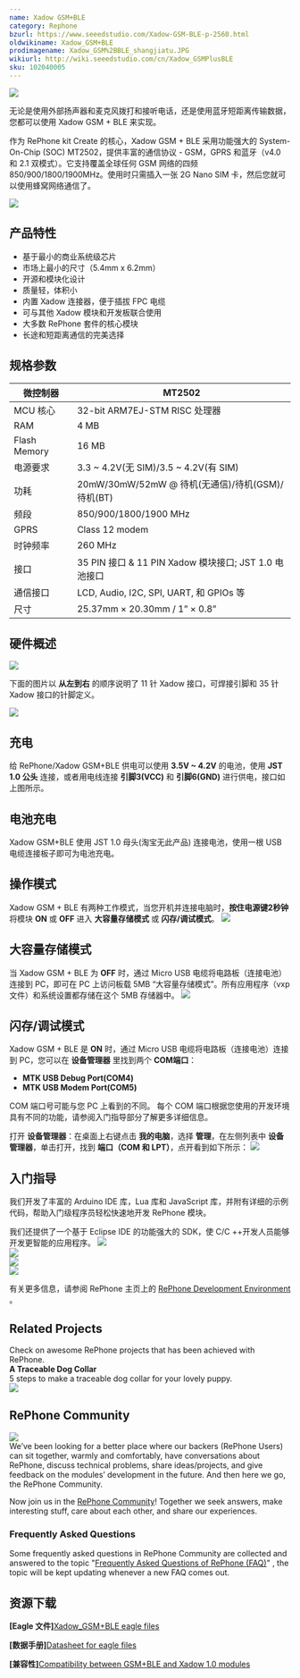 ```yaml
---
name: Xadow GSM+BLE
category: Rephone
bzurl: https://www.seeedstudio.com/Xadow-GSM-BLE-p-2560.html
oldwikiname: Xadow_GSM+BLE
prodimagename: Xadow_GSM%2BBLE_shangjiatu.JPG
wikiurl: http://wiki.seeedstudio.com/cn/Xadow_GSMPlusBLE
sku: 102040005
---
```


![](https://raw.githubusercontent.com/SeeedDocument/Xadow_GSM-BLE/master/image/Xadow_GSM%2BBLE_shangjiatu.JPG)

无论是使用外部扬声器和麦克风拨打和接听电话，还是使用蓝牙短距离传输数据，您都可以使用 Xadow GSM + BLE 来实现。

作为 RePhone kit Create 的核心，Xadow GSM + BLE 采用功能强大的 System-On-Chip (SOC) MT2502，提供丰富的通信协议 - GSM，GPRS 和蓝牙（v4.0 和 2.1 双模式）。它支持覆盖全球任何 GSM 网络的四频 850/900/1800/1900MHz。使用时只需插入一张 2G Nano SIM 卡，然后您就可以使用蜂窝网络通信了。


[![](https://github.com/SeeedDocument/wiki_chinese/raw/master/docs/images/click_to_buy.PNG)](https://item.taobao.com/item.htm?spm=a1z10.3-c.w4002-11172317909.10.1fee2d3feMUo15&id=527722013021)


## 产品特性  

- 基于最小的商业系统级芯片
- 市场上最小的尺寸（5.4mm x 6.2mm）
- 开源和模块化设计
- 质量轻，体积小
- 内置 Xadow 连接器，便于插拔 FPC 电缆  
- 可与其他 Xadow 模块和开发板联合使用
- 大多数 RePhone 套件的核心模块
- 长途和短距离通信的完美选择

## 规格参数

|微控制器	|MT2502                                                                                  |
|-------------------|----------------------------------------------------------------------------------------|
|MCU 核心	        |32-bit ARM7EJ-STM RISC 处理器                                                        |
|RAM	            |4 MB                                                                                    |
|Flash Memory	    |16 MB                                                                                   |
|电源要求	    |3.3 ~ 4.2V(无 SIM)/3.5 ~ 4.2V(有  SIM)                                                 |
|功耗	|20mW/30mW/52mW @ 待机(无通信)/待机(GSM)/待机(BT)                             |
|频段	        |850/900/1800/1900 MHz                                                                   |
|GPRS	            |Class 12 modem                                                                          |
|时钟频率	    |260 MHz                                                                                 |
|接口     	|35 PIN 接口 & 11 PIN Xadow 模块接口; JST 1.0 电池接口|
|通信接口	        |LCD, Audio, I2C, SPI, UART, 和 GPIOs 等                                               |
|尺寸       	|25.37mm × 20.30mm / 1” × 0.8”                                                           |  

## 硬件概述

![](https://raw.githubusercontent.com/SeeedDocument/Xadow_GSM-BLE/master/image/Xadow_GSM%2BBLE_Overview.png)


下面的图片以 **从左到右** 的顺序说明了 11 针 Xadow 接口，可焊接引脚和 35 针 Xadow 接口的针脚定义。

![](https://raw.githubusercontent.com/SeeedDocument/Xadow_GSM-BLE/master/image/Xadow-connector-Pin-definitions-06.jpg)  

## 充电  

给 RePhone/Xadow GSM+BLE 供电可以使用 **3.5V ~ 4.2V** 的电池，使用 **JST 1.0 公头** 连接，或者用电线连接 **引脚3(VCC)** 和 **引脚6(GND)** 进行供电，接口如上图所示。

## 电池充电  

Xadow GSM+BLE 使用 JST 1.0 母头(淘宝无此产品) 连接电池，使用一根 USB 电缆连接板子即可为电池充电。

## 操作模式

Xadow GSM + BLE 有两种工作模式，当您开机并连接电脑时，**按住电源键2秒钟** 将模块 **ON** 或 **OFF** 进入 **大容量存储模式** 或 **闪存/调试模式**。
![](https://raw.githubusercontent.com/SeeedDocument/Xadow_GSM-BLE/master/image/Operating_mode.png)  

## 大容量存储模式

当 Xadow GSM + BLE 为 **OFF** 时，通过 Micro USB 电缆将电路板（连接电池）连接到 PC，即可在 PC 上访问板载 5MB “大容量存储模式”。所有应用程序（vxp 文件）和系统设置都存储在这个 5MB 存储器中。
![](https://raw.githubusercontent.com/SeeedDocument/Xadow_GSM-BLE/master/image/Mass_Storage_Mode.png)  

## 闪存/调试模式

 Xadow GSM + BLE 是 **ON** 时，通过 Micro USB 电缆将电路板（连接电池）连接到 PC，您可以在 **设备管理器** 里找到两个 **COM端口**：

- **MTK USB Debug Port(COM4)**  
- **MTK USB Modem Port(COM5)**  

COM 端口号可能与您 PC 上看到的不同。 每个 COM 端口根据您使用的开发环境具有不同的功能，请参阅入门指导部分了解更多详细信息。

打开 **设备管理器**：在桌面上右键点击 **我的电脑**，选择 **管理**，在左侧列表中 **设备管理器**，单击打开，找到 **端口（COM 和 LPT）**，点开看到如下所示：
![](https://raw.githubusercontent.com/SeeedDocument/Xadow_GSM-BLE/master/image/Check_ports.png)  


## 入门指导

我们开发了丰富的 Arduino IDE 库，Lua 库和 JavaScript 库，并附有详细的示例代码，帮助入门级程序员轻松快速地开发 RePhone 模块。

我们还提供了一个基于 Eclipse IDE 的功能强大的 SDK，使 C/C ++开发人员能够开发更智能的应用程序。
[![](https://raw.githubusercontent.com/SeeedDocument/Xadow_GSM-BLE/master/image/Arduino_IDE-17.png)  ](/Platform/RePhone/RePhone/)  
[![](https://raw.githubusercontent.com/SeeedDocument/Xadow_GSM-BLE/master/image/Eclipse_IDE-13.png) ](http://www.seeedstudio.com/wiki/Eclipse_IDE_for_RePhone_Kit)   
[![](https://raw.githubusercontent.com/SeeedDocument/Xadow_GSM-BLE/master/image/Lua-14.png)](http://www.seeedstudio.com/wiki/Lua_for_RePhone#Use_Lua_Shellt)  
[![](https://raw.githubusercontent.com/SeeedDocument/Xadow_GSM-BLE/master/image/JS-15.png) ](http://www.seeedstudio.com/wiki/JavaScript_for_RePhone)

有关更多信息，请参阅 RePhone 主页上的 [RePhone Development Environment](http://www.seeedstudio.com/wiki/Rephone#Development_Environment)  。

## Related Projects  

Check on awesome RePhone projects that has been achieved with RePhone.  
**A Traceable Dog Collar**  
5 steps to make a traceable dog collar for your lovely puppy.   
[![](https://raw.githubusercontent.com/SeeedDocument/Xadow_GSM-BLE/master/image/450px-Dog_Collar.png.jpeg)  ](http://www.seeedstudio.com/recipe/424-rephone-traceable-dog-collar.html)

## RePhone Community  

[![](https://raw.githubusercontent.com/SeeedDocument/Xadow_GSM-BLE/master/image/300px-RePhone_Community-2.png) ](http://www.seeedstudio.com/forum/viewforum.php?f=71&sid=b70f8138c89becf7701260bb41faf9f4)   
We’ve been looking for a better place where our backers (RePhone Users) can sit together, warmly and comfortably, have conversations about RePhone, discuss technical problems, share ideas/projects, and give feedback on the modules’ development in the future. And then here we go, the RePhone Community.

Now join us in the [RePhone Community](http://www.seeed.cc/discover.html?t=rephone)! Together we seek answers, make interesting stuff, care about each other, and share our experiences.

### Frequently Asked Questions  

Some frequently asked questions in RePhone Community are collected and answered to the topic "[Frequently Asked Questions of RePhone (FAQ)](http://www.seeed.cc/topic_detail.html?id=5170#p23753)" , the topic will be kept updating whenever a new FAQ comes out.  

## 资源下载  

**[Eagle 文件]**[Xadow_GSM+BLE eagle files ](https://github.com/SeeedDocument/Xadow_GSM-BLE/blob/master/resource/Xadow_GSM%2BBLE.rar)  

**[数据手册]**[Datasheet for eagle files](https://github.com/SeeedDocument/Xadow_GSM-BLE/blob/master/resource/Datasheet_for_MT2502.rar)  

**[兼容性]**[Compatibility between GSM+BLE and Xadow 1.0 modules  ](https://github.com/SeeedDocument/Xadow_GSM-BLE/blob/master/resource/Compatibility_between_GSM%2BBLE_and_Xadow_1.0_modules.xlsx)
